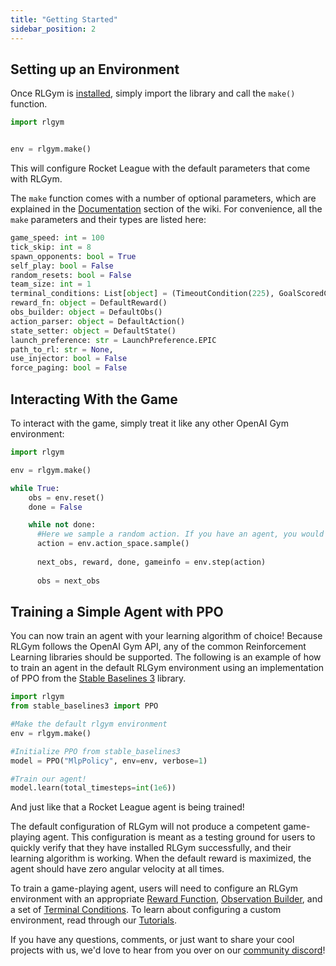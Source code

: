 ```yaml
---
title: "Getting Started"
sidebar_position: 2
---
```


## Setting up an Environment
Once RLGym is [installed](https://rlgym.github.io/docs-page.html#installation), simply import the library and call the `make()` function.
```python
import rlgym


env = rlgym.make()
```
This will configure Rocket League with the default parameters that come with RLGym.

The `make` function comes with a number of optional parameters, which are explained in the [Documentation](https://rlgym.github.io/docs-page.html#documentation) section of the wiki.
For convenience, all the `make` parameters and their types are listed here:

```python
game_speed: int = 100
tick_skip: int = 8
spawn_opponents: bool = True
self_play: bool = False
random_resets: bool = False
team_size: int = 1
terminal_conditions: List[object] = (TimeoutCondition(225), GoalScoredCondition())
reward_fn: object = DefaultReward()
obs_builder: object = DefaultObs()
action_parser: object = DefaultAction()
state_setter: object = DefaultState()
launch_preference: str = LaunchPreference.EPIC
path_to_rl: str = None,
use_injector: bool = False
force_paging: bool = False
```
## Interacting With the Game
To interact with the game, simply treat it like any other OpenAI Gym environment:

```python
import rlgym

env = rlgym.make()

while True:
    obs = env.reset()
    done = False

    while not done:
      #Here we sample a random action. If you have an agent, you would get an action from it here.
      action = env.action_space.sample() 
      
      next_obs, reward, done, gameinfo = env.step(action)
      
      obs = next_obs
```

## Training a Simple Agent with PPO
You can now train an agent with your learning algorithm of choice! Because RLGym follows the OpenAI Gym API, any of the common Reinforcement Learning libraries should be supported.
The following is an example of how to train an agent in the default RLGym environment using an implementation of PPO from the [Stable Baselines 3](https://stable-baselines3.readthedocs.io/en/master/) library.

```python
import rlgym
from stable_baselines3 import PPO

#Make the default rlgym environment
env = rlgym.make()

#Initialize PPO from stable_baselines3
model = PPO("MlpPolicy", env=env, verbose=1)

#Train our agent!
model.learn(total_timesteps=int(1e6))
```

And just like that a Rocket League agent is being trained! 

The default configuration of RLGym will not produce a competent game-playing agent.
This configuration is meant as a testing ground for users to quickly verify that they have installed RLGym successfully, and their learning algorithm is working.
When the default reward is maximized, the agent should have zero angular velocity at all times.

To train a game-playing agent, users will need to configure an RLGym environment with an appropriate [Reward Function](https://rlgym.github.io/docs-page.html#reward-functions), [Observation Builder](https://rlgym.github.io/docs-page.html#observation-builders), and a set of [Terminal Conditions](https://rlgym.github.io/docs-page.html#terminal-conditions).
To learn about configuring a custom environment, read through our [Tutorials](https://rlgym.github.io/docs-page.html#tutorials).

If you have any questions, comments, or just want to share your cool projects with us, we'd love to hear from you over on our [community discord](https://discord.gg/NjAHcP32Ae)!
